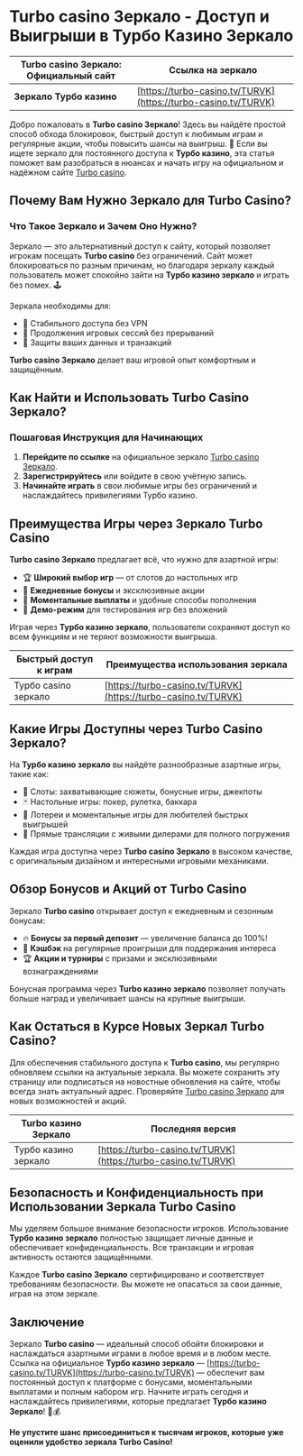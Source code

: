 # Turbo casino Зеркало - Доступ и Выигрыши в Турбо Казино Зеркало

| Turbo casino Зеркало: Официальный сайт | Ссылка на зеркало |
| --------------------------------------- | ----------------- |
| **Зеркало Турбо казино** | [https://turbo-casino.tv/TURVK](https://turbo-casino.tv/TURVK) |

Добро пожаловать в **Turbo casino Зеркало**! Здесь вы найдёте простой способ обхода блокировок, быстрый доступ к любимым играм и регулярные акции, чтобы повысить шансы на выигрыш. 🎉 Если вы ищете зеркало для постоянного доступа к **Турбо казино**, эта статья поможет вам разобраться в нюансах и начать игру на официальном и надёжном сайте [Turbo casino](https://turbo-casino.tv/TURVK).

## Почему Вам Нужно Зеркало для Turbo Casino?

### Что Такое Зеркало и Зачем Оно Нужно?
Зеркало — это альтернативный доступ к сайту, который позволяет игрокам посещать **Turbo casino** без ограничений. Сайт может блокироваться по разным причинам, но благодаря зеркалу каждый пользователь может спокойно зайти на **Турбо казино зеркало** и играть без помех. 🕹️ 

Зеркала необходимы для:

- 📌 Стабильного доступа без VPN
- 🎰 Продолжения игровых сессий без прерываний
- 🔐 Защиты ваших данных и транзакций

**Turbo casino Зеркало** делает ваш игровой опыт комфортным и защищённым.

## Как Найти и Использовать Turbo Casino Зеркало?

### Пошаговая Инструкция для Начинающих
1. **Перейдите по ссылке** на официальное зеркало [Turbo casino Зеркало](https://turbo-casino.tv/TURVK).
2. **Зарегистрируйтесь** или войдите в свою учётную запись.
3. **Начинайте играть** в свои любимые игры без ограничений и наслаждайтесь привилегиями Турбо казино.

## Преимущества Игры через Зеркало Turbo Casino

**Turbo casino Зеркало** предлагает всё, что нужно для азартной игры:

- 🏆 **Широкий выбор игр** — от слотов до настольных игр
- 🎁 **Ежедневные бонусы** и эксклюзивные акции
- 💸 **Моментальные выплаты** и удобные способы пополнения
- 🎲 **Демо-режим** для тестирования игр без вложений

Играя через **Турбо казино зеркало**, пользователи сохраняют доступ ко всем функциям и не теряют возможности выигрыша. 

| Быстрый доступ к играм | Преимущества использования зеркала |
| ---------------------- | ---------------------------------- |
| Турбо casino зеркало   | [https://turbo-casino.tv/TURVK](https://turbo-casino.tv/TURVK) |

## Какие Игры Доступны через Turbo Casino Зеркало?

На **Турбо казино зеркало** вы найдёте разнообразные азартные игры, такие как:

- 🎰 Слоты: захватывающие сюжеты, бонусные игры, джекпоты
- 🃏 Настольные игры: покер, рулетка, баккара
- 🧩 Лотереи и моментальные игры для любителей быстрых выигрышей
- 🏅 Прямые трансляции с живыми дилерами для полного погружения

Каждая игра доступна через **Turbo casino Зеркало** в высоком качестве, с оригинальным дизайном и интересными игровыми механиками.

## Обзор Бонусов и Акций от Turbo Casino

Зеркало **Turbo casino** открывает доступ к ежедневным и сезонным бонусам:

- 🔥 **Бонусы за первый депозит** — увеличение баланса до 100%!
- 🎉 **Кэшбэк** на регулярные проигрыши для поддержания интереса
- 🏆 **Акции и турниры** с призами и эксклюзивными вознаграждениями

Бонусная программа через **Turbo казино зеркало** позволяет получать больше наград и увеличивает шансы на крупные выигрыши.

## Как Остаться в Курсе Новых Зеркал Turbo Casino?

Для обеспечения стабильного доступа к **Turbo casino**, мы регулярно обновляем ссылки на актуальные зеркала. Вы можете сохранить эту страницу или подписаться на новостные обновления на сайте, чтобы всегда знать актуальный адрес. Проверяйте [Turbo casino Зеркало](https://turbo-casino.tv/TURVK) для новых возможностей и акций.

| Turbo казино Зеркало | Последняя версия |
| -------------------- | ---------------- |
| Турбо казино зеркало | [https://turbo-casino.tv/TURVK](https://turbo-casino.tv/TURVK) |

## Безопасность и Конфиденциальность при Использовании Зеркала Turbo Casino

Мы уделяем большое внимание безопасности игроков. Использование **Турбо казино зеркало** полностью защищает личные данные и обеспечивает конфиденциальность. Все транзакции и игровая активность остаются защищёнными.

Каждое **Turbo casino Зеркало** сертифицировано и соответствует требованиям безопасности. Вы можете не опасаться за свои данные, играя на этом зеркале.

## Заключение

Зеркало **Turbo casino** — идеальный способ обойти блокировки и наслаждаться азартными играми в любое время и в любом месте. Ссылка на официальное **Турбо казино зеркало** — [https://turbo-casino.tv/TURVK](https://turbo-casino.tv/TURVK) — обеспечит вам постоянный доступ к платформе с бонусами, моментальными выплатами и полным набором игр. Начните играть сегодня и наслаждайтесь привилегиями, которые предлагает **Турбо казино Зеркало**! 🎲💰

**Не упустите шанс присоединиться к тысячам игроков, которые уже оценили удобство зеркала Turbo Casino!**
